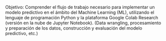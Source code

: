 Objetivo: Comprender el flujo de trabajo necesario para implementar un modelo predictivo en el ámbito del Machine Learning (ML), utilizando el lenguaje de programación Python y la plataforma Google Colab Research (versión en la nube de Jupyter Notebook). (Data wrangling, procesamiento y preparación de los datos, construcción y evaluación del modelo predictivo, etc.)
